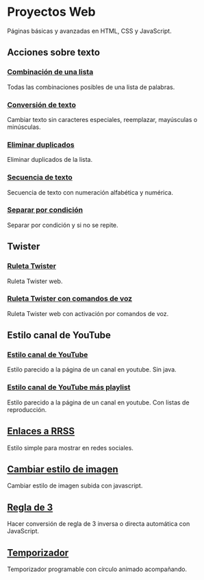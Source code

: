 # Proyectos Web
Páginas básicas y avanzadas en HTML, CSS y JavaScript.


## Acciones sobre texto
  ### [Combinación de una lista](https://xaival.github.io/Proyectos-Web/Acciones%20sobre%20texto/Combinación%20de%20una%20lista/)
  Todas las combinaciones posibles de una lista de palabras.


  ### [Conversión de texto](https://xaival.github.io/Proyectos-Web/Acciones%20sobre%20texto/Conversión%20de%20texto/)
  Cambiar texto sin caracteres especiales, reemplazar, mayúsculas o minúsculas.


  ### [Eliminar duplicados](https://xaival.github.io/Proyectos-Web/Acciones%20sobre%20texto/Eliminar%20duplicados/)
  Eliminar duplicados de la lista.


  ### [Secuencia de texto](https://xaival.github.io/Proyectos-Web/Acciones%20sobre%20texto/Secuencia%20de%20texto/)
  Secuencia de texto con numeración alfabética y numérica.


  ### [Separar por condición](https://xaival.github.io/Proyectos-Web/Acciones%20sobre%20texto/Separar%20por%20condición/)
  Separar por condición y si no se repite.


## Twister
  ### [Ruleta Twister](https://xaival.github.io/Proyectos-Web/Twister/Ruleta%20Twister)
  Ruleta Twister web.


  ### [Ruleta Twister con comandos de voz](https://xaival.github.io/Proyectos-Web/Twister/Ruleta%20Twister%20con%20comandos%20de%20voz/)
  Ruleta Twister web con activación por comandos de voz.


## Estilo canal de YouTube
  ### [Estilo canal de YouTube](https://xaival.github.io/Proyectos-Web/Estilo%20canal%20de%20YouTube/Estilo%20canal%20de%20YouTube/)
  Estilo parecido a la página de un canal en youtube. Sin java.


  ### [Estilo canal de YouTube más playlist](https://xaival.github.io/Proyectos-Web/Estilo%20canal%20de%20YouTube/Estilo%20canal%20de%20YouTube%20más%20playlist/)
  Estilo parecido a la página de un canal en youtube.
  Con listas de reproducción.


## [Enlaces a RRSS](https://xaival.github.io/Proyectos-Web/Enlaces%20a%20RRSS/)
Estilo simple para mostrar en redes sociales.


## [Cambiar estilo de imagen](https://xaival.github.io/Proyectos-Web/Cambiar%20estilo%20de%20imagen/)
Cambiar estilo de imagen subida con javascript.


## [Regla de 3](https://xaival.github.io/Proyectos-Web/Regla%20de%203/)
Hacer conversión de regla de 3 inversa o directa automática con JavaScript.


## [Temporizador](https://xaival.github.io/Proyectos-Web/)
Temporizador programable con círculo animado acompañando.
